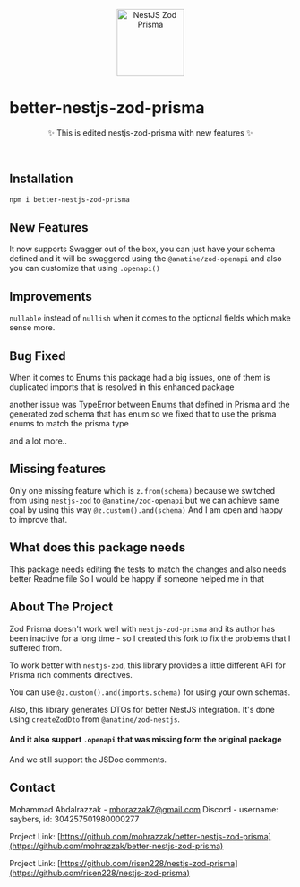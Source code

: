 <p align="center">
  <a href="https://github.com/https://github.com/mohrazzak/better-nestjs-zod-prisma">
    <img src="/logo.svg" alt="NestJS Zod Prisma" width="120" height="120">
  </a>
  <h1>better-nestjs-zod-prisma</h1>
  <p align="center">
    ✨ This is edited nestjs-zod-prisma with new features ✨
  </p>
</p>
<br/>
</p>

## Installation

```bash
npm i better-nestjs-zod-prisma
```

## New Features

It now supports Swagger out of the box, you can just have your schema defined and it will be swaggered using the `@anatine/zod-openapi` and also you can customize that using `.openapi()`

## Improvements

`nullable` instead of `nullish` when it comes to the optional fields which make sense more.

## Bug Fixed

When it comes to Enums this package had a big issues, one of them is duplicated imports that is resolved in this enhanced package

another issue was TypeError between Enums that defined in Prisma and the generated zod schema that has enum so we fixed that to use the prisma enums to match the prisma type

and a lot more..

## Missing features

Only one missing feature which is `z.from(schema)` because we switched from using `nestjs-zod` to `@anatine/zod-openapi` but we can achieve same goal by using this way `@z.custom().and(schema)`
And I am open and happy to improve that.

## What does this package needs

This package needs editing the tests to match the changes
and also needs better Readme file
So I would be happy if someone helped me in that

## About The Project

Zod Prisma doesn't work well with `nestjs-zod-prisma` and its author has been inactive for a long time - so I created this fork to fix the problems that I suffered from.

To work better with `nestjs-zod`, this library provides a little different API for Prisma rich comments directives.

You can use `@z.custom().and(imports.schema)` for using your own schemas.

Also, this library generates DTOs for better NestJS integration. It's done using `createZodDto` from `@anatine/zod-nestjs`.

#### And it also support `.openapi` that was missing form the original package

And we still support the JSDoc comments.

## Contact

Mohammad Abdalrazzak - mhorazzak7@gmail.com
Discord - username: saybers, id: 304257501980000277

Project Link: [https://github.com/mohrazzak/better-nestjs-zod-prisma](https://github.com/mohrazzak/better-nestjs-zod-prisma)

Project Link: [https://github.com/risen228/nestjs-zod-prisma](https://github.com/risen228/nestjs-zod-prisma)
